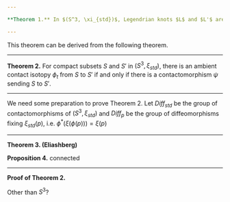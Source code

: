 ```yaml
---

**Theorem 1.** In $(S^3, \xi_{std})$, Legendrian knots $L$ and $L'$ are Legendrian isotopic if and only if the complements of standard neighborhoods are contactomorphic.

---
```


This theorem can be derived from the following theorem.

---

**Theorem 2.**  For compact subsets $S$ and $S'$ in $(S^3, \xi_{std})$, there is an ambient contact isotopy $\phi_t$ from $S$ to $S'$ if and only if there is a contactomorphism $\psi$ sending $S$ to $S'$.

---

We need some preparation to prove Theorem 2. Let $\textit{Diff}_{std}$ be the group of contactomorphisms of $(S^3, \xi_{std})$ and $\textit{Diff}_p$ be the group of diffeomorphisms fixing $\xi_{std}(p)$, i.e. $\phi^*(\xi(\phi(p))) = \xi(p)$

---

**Theorem 3. (Eliashberg)** 

**Proposition 4.** connected

---

**Proof of Theorem 2.** 


Other than $S^3$?
<!--stackedit_data:
eyJoaXN0b3J5IjpbOTg3MDk2MDAwLDExNDYyMDQ0NTgsLTEzOD
YyNDY4OF19
-->